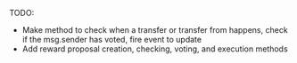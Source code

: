TODO:
- Make method to check when a transfer or transfer from happens, check if the msg.sender has voted, fire event to update
- Add reward proposal creation, checking, voting, and execution methods